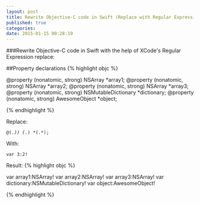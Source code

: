 ```yaml
---
layout: post
title: Rewrite Objective-C code in Swift (Replace with Regular Expressions)
published: true
categories:
date: 2015-01-15 00:28:19
---
```


###Rewrite Objective-C code in Swift with the help of XCode's Regular Expression replace:

##Property declarations
{% highlight objc %}

@property (nonatomic, strong) NSArray *array1;
@property (nonatomic, strong) NSArray *array2;
@property (nonatomic, strong) NSArray *array3;
@property (nonatomic, strong) NSMutableDictionary *dictionary;
@property (nonatomic, strong) AwesomeObject *object;

{% endhighlight %}

Replace:

<code>@(.*)\) (.*) \*(.*);</code>

With:

<code>var $3:$2!</code>

Result:
{% highlight objc %}

var array1:NSArray!
var array2:NSArray!
var array3:NSArray!
var dictionary:NSMutableDictionary!
var object:AwesomeObject!

{% endhighlight %}
